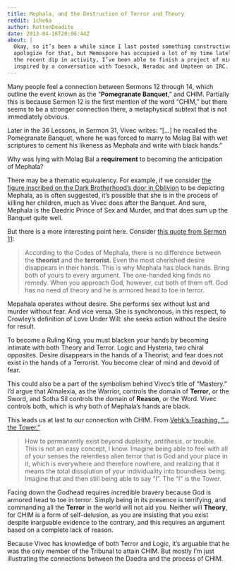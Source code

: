 ```yaml
---
title: Mephala, and the Destruction of Terror and Theory
reddit: 1che6a
author: RottenDeadite
date: 2013-04-16T20:06:44Z
about: |
  Okay, so it’s been a while since I last posted something constructive. I
  apologize for that, but Memospore has occupied a lot of my time lately. With
  the recent dip in activity, I’ve been able to finish a project of mine,
  inspired by a conversation with Toesock, Neradac and Umpteen on IRC.
---
```


Many people feel a connection between Sermons 12 through 14, which outline the
event known as the “**Pomegranate Banquet**,” and CHIM. Partially this is
because Sermon 12 is the first mention of the word “CHIM,” but there seems to be
a stronger connection there, a metaphysical subtext that is not immediately
obvious.

Later in the 36 Lessons, in Sermon 31, Vivec writes: “[…] he recalled the
Pomegranate Banquet, where he was forced to marry to Molag Bal with wet
scriptures to cement his likeness as Mephala and write with black hands.”

Why was lying with Molag Bal a **requirement** to becoming the anticipation of
Mephala?

There may be a thematic equivalency. For example, if we consider [the figure
inscribed on the Dark Brotherhood’s door in Oblivion][0] to be depicting
Mephala, as is often suggested, it’s possible that she is in the process of
killing her children, much as Vivec does after the Banquet. And sure, Mephala is
the Daedric Prince of Sex and Murder, and that does sum up the Banquet quite
well.

But there is a more interesting point here. Consider [this quote from Sermon
11][1]:

> According to the Codes of Mephala, there is no difference between the
> **theorist** and the **terrorist**. Even the most cherished desire disappears
> in their hands. This is why Mephala has black hands. Bring both of yours to
> every argument. The one-handed king finds no remedy. When you approach God,
> however, cut both of them off. God has no need of theory and he is armored
> head to toe in terror.

Mepahala operates without desire. She performs sex without lust and murder
without fear. And vice versa. She is synchronous, in this respect, to Crowley’s
definition of Love Under Will: she seeks action without the desire for result.

To become a Ruling King, you must blacken your hands by becoming intimate with
both Theory and Terror. Logic and Hysteria, two chiral opposites. Desire
disappears in the hands of a Theorist, and fear does not exist in the hands of a
Terrorist. You become clear of mind and devoid of fear.

This could also be a part of the symbolism behind Vivec’s title of “Mastery.”
I’d argue that Almalexia, as the Warrior, controls the domain of **Terror**, or
the Sword, and Sotha Sil controls the domain of **Reason**, or the Word. Vivec
controls both, which is why both of Mephala’s hands are black.

This leads us at last to our connection with CHIM. From [Vehk’s Teaching, “…the
Tower.”][2]

> How to permanently exist beyond duplexity, antithesis, or trouble. This is not
an easy concept, I know. Imagine being able to feel with all of your senses the
relentless alien terror that is God and your place in it, which is everywhere
and therefore nowhere, and realizing that it means the total dissolution of your
individuality into boundless being. Imagine that and then still being able to
say “I”. The “I” is the Tower.

Facing down the Godhead requires incredible bravery because God is armored head
to toe in terror. Simply being in its presence is terrifying, and commanding all
the **Terror** in the world will not aid you. Neither will **Theory**, for CHIM
is a form of self-delusion, as you are insisting that you exist despite
inarguable evidence to the contrary, and this requires an argument based on a
complete lack of reason.

Because Vivec has knowledge of both Terror and Logic, it’s arguable that he was
the only member of the Tribunal to attain CHIM. But mostly I’m just illustrating
the connections between the Daedra and the process of CHIM.

[0]: https://images.uesp.net/9/93/OB-place-Sanctuary_Door.jpg
[1]: https://www.uesp.net/wiki/Morrowind:36_Lessons_of_Vivec,_Sermon_11
[2]: https://www.imperial-library.info/content/tower
